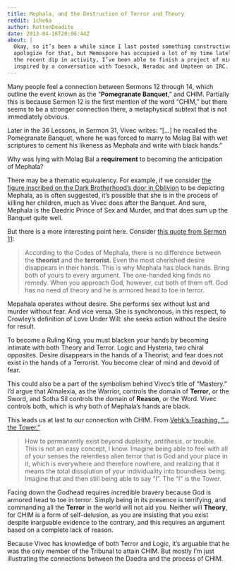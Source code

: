 ```yaml
---
title: Mephala, and the Destruction of Terror and Theory
reddit: 1che6a
author: RottenDeadite
date: 2013-04-16T20:06:44Z
about: |
  Okay, so it’s been a while since I last posted something constructive. I
  apologize for that, but Memospore has occupied a lot of my time lately. With
  the recent dip in activity, I’ve been able to finish a project of mine,
  inspired by a conversation with Toesock, Neradac and Umpteen on IRC.
---
```


Many people feel a connection between Sermons 12 through 14, which outline the
event known as the “**Pomegranate Banquet**,” and CHIM. Partially this is
because Sermon 12 is the first mention of the word “CHIM,” but there seems to be
a stronger connection there, a metaphysical subtext that is not immediately
obvious.

Later in the 36 Lessons, in Sermon 31, Vivec writes: “[…] he recalled the
Pomegranate Banquet, where he was forced to marry to Molag Bal with wet
scriptures to cement his likeness as Mephala and write with black hands.”

Why was lying with Molag Bal a **requirement** to becoming the anticipation of
Mephala?

There may be a thematic equivalency. For example, if we consider [the figure
inscribed on the Dark Brotherhood’s door in Oblivion][0] to be depicting
Mephala, as is often suggested, it’s possible that she is in the process of
killing her children, much as Vivec does after the Banquet. And sure, Mephala is
the Daedric Prince of Sex and Murder, and that does sum up the Banquet quite
well.

But there is a more interesting point here. Consider [this quote from Sermon
11][1]:

> According to the Codes of Mephala, there is no difference between the
> **theorist** and the **terrorist**. Even the most cherished desire disappears
> in their hands. This is why Mephala has black hands. Bring both of yours to
> every argument. The one-handed king finds no remedy. When you approach God,
> however, cut both of them off. God has no need of theory and he is armored
> head to toe in terror.

Mepahala operates without desire. She performs sex without lust and murder
without fear. And vice versa. She is synchronous, in this respect, to Crowley’s
definition of Love Under Will: she seeks action without the desire for result.

To become a Ruling King, you must blacken your hands by becoming intimate with
both Theory and Terror. Logic and Hysteria, two chiral opposites. Desire
disappears in the hands of a Theorist, and fear does not exist in the hands of a
Terrorist. You become clear of mind and devoid of fear.

This could also be a part of the symbolism behind Vivec’s title of “Mastery.”
I’d argue that Almalexia, as the Warrior, controls the domain of **Terror**, or
the Sword, and Sotha Sil controls the domain of **Reason**, or the Word. Vivec
controls both, which is why both of Mephala’s hands are black.

This leads us at last to our connection with CHIM. From [Vehk’s Teaching, “…the
Tower.”][2]

> How to permanently exist beyond duplexity, antithesis, or trouble. This is not
an easy concept, I know. Imagine being able to feel with all of your senses the
relentless alien terror that is God and your place in it, which is everywhere
and therefore nowhere, and realizing that it means the total dissolution of your
individuality into boundless being. Imagine that and then still being able to
say “I”. The “I” is the Tower.

Facing down the Godhead requires incredible bravery because God is armored head
to toe in terror. Simply being in its presence is terrifying, and commanding all
the **Terror** in the world will not aid you. Neither will **Theory**, for CHIM
is a form of self-delusion, as you are insisting that you exist despite
inarguable evidence to the contrary, and this requires an argument based on a
complete lack of reason.

Because Vivec has knowledge of both Terror and Logic, it’s arguable that he was
the only member of the Tribunal to attain CHIM. But mostly I’m just illustrating
the connections between the Daedra and the process of CHIM.

[0]: https://images.uesp.net/9/93/OB-place-Sanctuary_Door.jpg
[1]: https://www.uesp.net/wiki/Morrowind:36_Lessons_of_Vivec,_Sermon_11
[2]: https://www.imperial-library.info/content/tower
